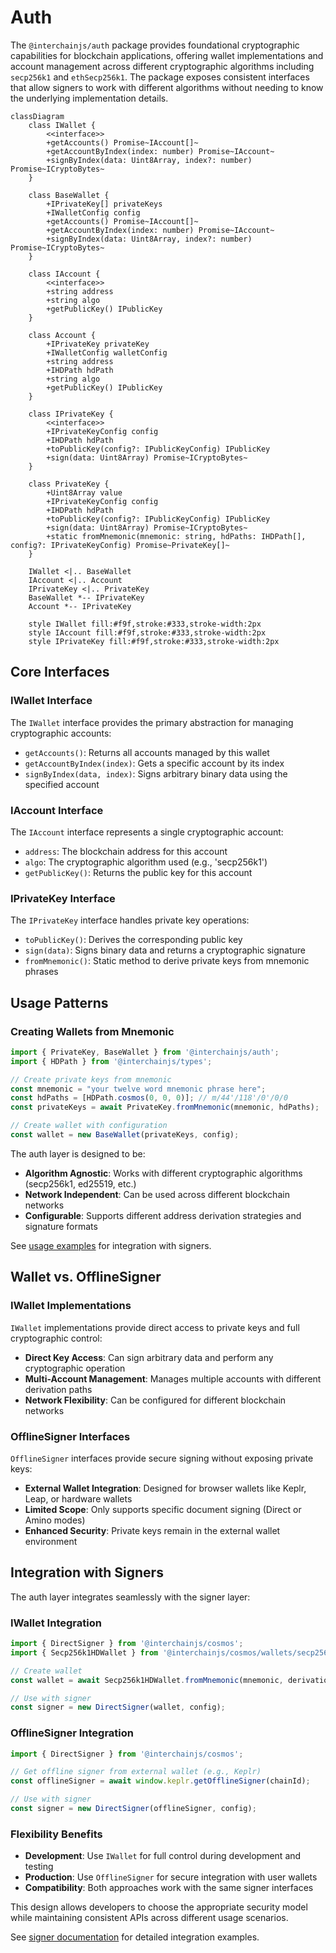 # Auth

The `@interchainjs/auth` package provides foundational cryptographic capabilities for blockchain applications, offering wallet implementations and account management across different cryptographic algorithms including `secp256k1` and `ethSecp256k1`. The package exposes consistent interfaces that allow signers to work with different algorithms without needing to know the underlying implementation details.

```mermaid
classDiagram
    class IWallet {
        <<interface>>
        +getAccounts() Promise~IAccount[]~
        +getAccountByIndex(index: number) Promise~IAccount~
        +signByIndex(data: Uint8Array, index?: number) Promise~ICryptoBytes~
    }

    class BaseWallet {
        +IPrivateKey[] privateKeys
        +IWalletConfig config
        +getAccounts() Promise~IAccount[]~
        +getAccountByIndex(index: number) Promise~IAccount~
        +signByIndex(data: Uint8Array, index?: number) Promise~ICryptoBytes~
    }

    class IAccount {
        <<interface>>
        +string address
        +string algo
        +getPublicKey() IPublicKey
    }

    class Account {
        +IPrivateKey privateKey
        +IWalletConfig walletConfig
        +string address
        +IHDPath hdPath
        +string algo
        +getPublicKey() IPublicKey
    }

    class IPrivateKey {
        <<interface>>
        +IPrivateKeyConfig config
        +IHDPath hdPath
        +toPublicKey(config?: IPublicKeyConfig) IPublicKey
        +sign(data: Uint8Array) Promise~ICryptoBytes~
    }

    class PrivateKey {
        +Uint8Array value
        +IPrivateKeyConfig config
        +IHDPath hdPath
        +toPublicKey(config?: IPublicKeyConfig) IPublicKey
        +sign(data: Uint8Array) Promise~ICryptoBytes~
        +static fromMnemonic(mnemonic: string, hdPaths: IHDPath[], config?: IPrivateKeyConfig) Promise~PrivateKey[]~
    }

    IWallet <|.. BaseWallet
    IAccount <|.. Account
    IPrivateKey <|.. PrivateKey
    BaseWallet *-- IPrivateKey
    Account *-- IPrivateKey

    style IWallet fill:#f9f,stroke:#333,stroke-width:2px
    style IAccount fill:#f9f,stroke:#333,stroke-width:2px
    style IPrivateKey fill:#f9f,stroke:#333,stroke-width:2px
```

## Core Interfaces

### IWallet Interface

The `IWallet` interface provides the primary abstraction for managing cryptographic accounts:

- `getAccounts()`: Returns all accounts managed by this wallet
- `getAccountByIndex(index)`: Gets a specific account by its index
- `signByIndex(data, index)`: Signs arbitrary binary data using the specified account

### IAccount Interface

The `IAccount` interface represents a single cryptographic account:

- `address`: The blockchain address for this account
- `algo`: The cryptographic algorithm used (e.g., 'secp256k1')
- `getPublicKey()`: Returns the public key for this account

### IPrivateKey Interface

The `IPrivateKey` interface handles private key operations:

- `toPublicKey()`: Derives the corresponding public key
- `sign(data)`: Signs binary data and returns a cryptographic signature
- `fromMnemonic()`: Static method to derive private keys from mnemonic phrases

## Usage Patterns

### Creating Wallets from Mnemonic

```typescript
import { PrivateKey, BaseWallet } from '@interchainjs/auth';
import { HDPath } from '@interchainjs/types';

// Create private keys from mnemonic
const mnemonic = "your twelve word mnemonic phrase here";
const hdPaths = [HDPath.cosmos(0, 0, 0)]; // m/44'/118'/0'/0/0
const privateKeys = await PrivateKey.fromMnemonic(mnemonic, hdPaths);

// Create wallet with configuration
const wallet = new BaseWallet(privateKeys, config);
```

The auth layer is designed to be:

- **Algorithm Agnostic**: Works with different cryptographic algorithms (secp256k1, ed25519, etc.)
- **Network Independent**: Can be used across different blockchain networks
- **Configurable**: Supports different address derivation strategies and signature formats

See [usage examples](/docs/advanced/signer.md#signer--auth) for integration with signers.

## Wallet vs. OfflineSigner

### IWallet Implementations

`IWallet` implementations provide direct access to private keys and full cryptographic control:

- **Direct Key Access**: Can sign arbitrary data and perform any cryptographic operation
- **Multi-Account Management**: Manages multiple accounts with different derivation paths
- **Network Flexibility**: Can be configured for different blockchain networks

### OfflineSigner Interfaces

`OfflineSigner` interfaces provide secure signing without exposing private keys:

- **External Wallet Integration**: Designed for browser wallets like Keplr, Leap, or hardware wallets
- **Limited Scope**: Only supports specific document signing (Direct or Amino modes)
- **Enhanced Security**: Private keys remain in the external wallet environment

## Integration with Signers

The auth layer integrates seamlessly with the signer layer:

### IWallet Integration

```typescript
import { DirectSigner } from '@interchainjs/cosmos';
import { Secp256k1HDWallet } from '@interchainjs/cosmos/wallets/secp256k1hd';

// Create wallet
const wallet = await Secp256k1HDWallet.fromMnemonic(mnemonic, derivations);

// Use with signer
const signer = new DirectSigner(wallet, config);
```

### OfflineSigner Integration

```typescript
import { DirectSigner } from '@interchainjs/cosmos';

// Get offline signer from external wallet (e.g., Keplr)
const offlineSigner = await window.keplr.getOfflineSigner(chainId);

// Use with signer
const signer = new DirectSigner(offlineSigner, config);
```

### Flexibility Benefits

- **Development**: Use `IWallet` for full control during development and testing
- **Production**: Use `OfflineSigner` for secure integration with user wallets
- **Compatibility**: Both approaches work with the same signer interfaces

This design allows developers to choose the appropriate security model while maintaining consistent APIs across different usage scenarios.

See [signer documentation](/docs/advanced/signer.md) for detailed integration examples.
